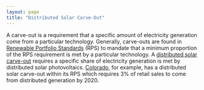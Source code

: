 ```yaml
---
layout: page
title: "Distributed Solar Carve-Out"
---
```


A carve-out is a requirement that a specific amount of electricity generation come from a particular technology. Generally, carve-outs are found in [Renewable Portfolio Standards](renewable-portfolio-standard.html) (RPS) to mandate that a minimum proportion of the RPS requirement is met by a particular technology. A [distributed solar carve-out](http://spotforcleanenergy.org/wp-content/uploads/2016/03/4c03691956c365e18d25da6bc16af7c2.pdf) requires a specific share of electricity generation is met by distributed solar photovoltaics. [Colorado](http://programs.dsireusa.org/system/program/detail/133), for example, has a distributed solar carve-out within its RPS which requires 3% of retail sales to come from distributed generation by 2020.